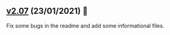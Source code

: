 ## [v2.07](https://github.com/EliazBobadilla/Python-UltiSnippets-VSCode-Extension/releases/tag/v2.07) (23/01/2021) 🚀
Fix some bugs in the readme and add some informational files.
